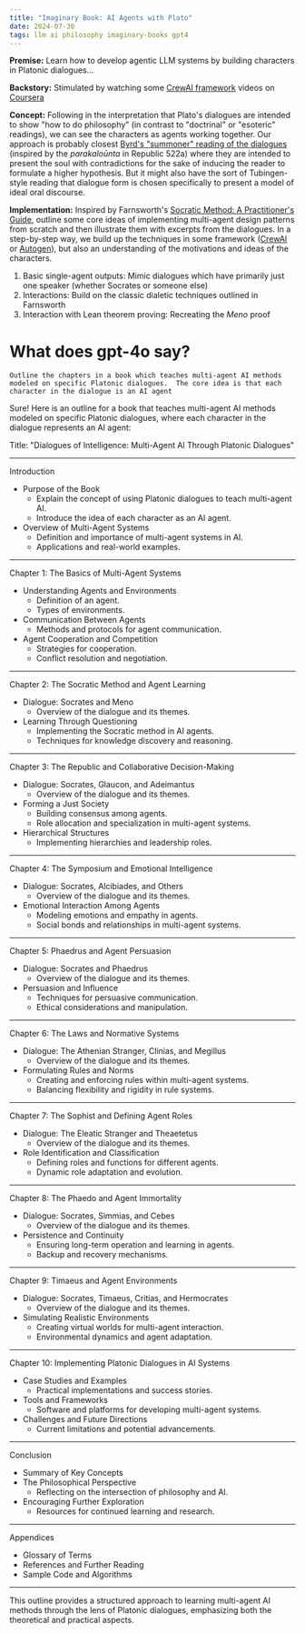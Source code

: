 ```yaml
---
title: "Imaginary Book: AI Agents with Plato"
date: 2024-07-30
tags: llm ai philosophy imaginary-books gpt4
---
```


**Premise:** Learn how to develop agentic LLM systems by building characters in Platonic dialogues...

**Backstory:** Stimulated by watching some [CrewAI framework](https://www.crewai.com) videos on [Coursera](https://www.coursera.org/learn/multi-ai-agent-systems-with-crewai/) 

**Concept:** Following in the interpretation that Plato's dialogues are intended to show "how to do philosophy" (in contrast to "doctrinal" or "esoteric" readings), we can see the characters as agents working together.  Our approach is probably closest [Byrd's "summoner" reading of the dialogues](https://muse.jhu.edu/pub/1/article/218270) (inspired by the *parakaloūnta* in Republic 522a) where they are intended to present the soul with contradictions for the sake of inducing the reader to formulate a higher hypothesis.  But it might also have the sort of Tubingen-style reading that dialogue form is chosen specifically to present a model of ideal oral discourse.

**Implementation:** Inspired by Farnsworth's [Socratic Method: A Practitioner's Guide](https://amzn.to/3LJxpMI), outline some core ideas of implementing multi-agent design patterns from scratch and then illustrate them with excerpts from the dialogues.  In a step-by-step way, we build up the techniques in some framework ([CrewAI](https://www.coursera.org/learn/multi-ai-agent-systems-with-crewai/ungradedLti/vfZJg/multi-ai-agent-systems-with-crewai) or [Autogen](https://www.coursera.org/learn/ai-agentic-design-patterns-with-autogen/ungradedLti/cbvCd/ai-agentic-design-patterns-with-autogen)), but also an understanding of the motivations and ideas of the characters.

1. Basic single-agent outputs:  Mimic dialogues which have primarily just one speaker (whether Socrates or someone else)
2. Interactions: Build on the classic dialetic techniques outlined in Farnsworth
3. Interaction with Lean theorem proving: Recreating the *Meno* proof

# What does gpt-4o say?

```
Outline the chapters in a book which teaches multi-agent AI methods modeled on specific Platonic dialogues.  The core idea is that each character in the dialogue is an AI agent
```

Sure! Here is an outline for a book that teaches multi-agent AI methods modeled on specific Platonic dialogues, where each character in the dialogue represents an AI agent:

Title: "Dialogues of Intelligence: Multi-Agent AI Through Platonic Dialogues"

---

Introduction

- Purpose of the Book
  - Explain the concept of using Platonic dialogues to teach multi-agent AI.
  - Introduce the idea of each character as an AI agent.
- Overview of Multi-Agent Systems
  - Definition and importance of multi-agent systems in AI.
  - Applications and real-world examples.

---

Chapter 1: The Basics of Multi-Agent Systems

- Understanding Agents and Environments
  - Definition of an agent.
  - Types of environments.
- Communication Between Agents
  - Methods and protocols for agent communication.
- Agent Cooperation and Competition
  - Strategies for cooperation.
  - Conflict resolution and negotiation.

---

Chapter 2: The Socratic Method and Agent Learning

- Dialogue: Socrates and Meno
  - Overview of the dialogue and its themes.
- Learning Through Questioning
  - Implementing the Socratic method in AI agents.
  - Techniques for knowledge discovery and reasoning.

---

Chapter 3: The Republic and Collaborative Decision-Making

- Dialogue: Socrates, Glaucon, and Adeimantus
  - Overview of the dialogue and its themes.
- Forming a Just Society
  - Building consensus among agents.
  - Role allocation and specialization in multi-agent systems.
- Hierarchical Structures
  - Implementing hierarchies and leadership roles.

---

Chapter 4: The Symposium and Emotional Intelligence

- Dialogue: Socrates, Alcibiades, and Others
  - Overview of the dialogue and its themes.
- Emotional Interaction Among Agents
  - Modeling emotions and empathy in agents.
  - Social bonds and relationships in multi-agent systems.

---

Chapter 5: Phaedrus and Agent Persuasion

- Dialogue: Socrates and Phaedrus
  - Overview of the dialogue and its themes.
- Persuasion and Influence
  - Techniques for persuasive communication.
  - Ethical considerations and manipulation.

---

Chapter 6: The Laws and Normative Systems

- Dialogue: The Athenian Stranger, Clinias, and Megillus
  - Overview of the dialogue and its themes.
- Formulating Rules and Norms
  - Creating and enforcing rules within multi-agent systems.
  - Balancing flexibility and rigidity in rule systems.

---

Chapter 7: The Sophist and Defining Agent Roles

- Dialogue: The Eleatic Stranger and Theaetetus
  - Overview of the dialogue and its themes.
- Role Identification and Classification
  - Defining roles and functions for different agents.
  - Dynamic role adaptation and evolution.

---

Chapter 8: The Phaedo and Agent Immortality

- Dialogue: Socrates, Simmias, and Cebes
  - Overview of the dialogue and its themes.
- Persistence and Continuity
  - Ensuring long-term operation and learning in agents.
  - Backup and recovery mechanisms.

---

Chapter 9: Timaeus and Agent Environments

- Dialogue: Socrates, Timaeus, Critias, and Hermocrates
  - Overview of the dialogue and its themes.
- Simulating Realistic Environments
  - Creating virtual worlds for multi-agent interaction.
  - Environmental dynamics and agent adaptation.

---

Chapter 10: Implementing Platonic Dialogues in AI Systems

- Case Studies and Examples
  - Practical implementations and success stories.
- Tools and Frameworks
  - Software and platforms for developing multi-agent systems.
- Challenges and Future Directions
  - Current limitations and potential advancements.

---

Conclusion

- Summary of Key Concepts
- The Philosophical Perspective
  - Reflecting on the intersection of philosophy and AI.
- Encouraging Further Exploration
  - Resources for continued learning and research.

---

Appendices

- Glossary of Terms
- References and Further Reading
- Sample Code and Algorithms

---

This outline provides a structured approach to learning multi-agent AI methods through the lens of Platonic dialogues, emphasizing both the theoretical and practical aspects.
